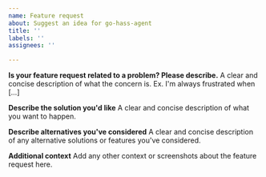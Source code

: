 ```yaml
---
name: Feature request
about: Suggest an idea for go-hass-agent
title: ''
labels: ''
assignees: ''

---
```


**Is your feature request related to a problem? Please describe.**
A clear and concise description of what the concern is. Ex. I'm always frustrated when […]

**Describe the solution you'd like**
A clear and concise description of what you want to happen.

**Describe alternatives you've considered**
A clear and concise description of any alternative solutions or features you've considered.

**Additional context**
Add any other context or screenshots about the feature request here.
